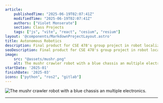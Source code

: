 ```yaml
---
article: 
    publishedTime: "2025-06-19T02:07:41Z"
    modifiedTime: "2025-06-19T02:07:41Z"
    authors: ["Violet Monserate"]
    section: Class Projects
    tags: ["js", "vite", "react", "cesium", "resium"]
layout: '@components/MarkdownProjectLayout.astro'
title: Autonomous Robotics
description: Final product for CSE 478's group project in robot localization and autonomous planning
seoDescription: Final product for CSE 478's group project in robot localization and autonomous planning, using Python Object-Oriented Programming and ROS2 (Robotics Operating System)
image:
    src: "@assets/mushr.png"
    alt: The mushr crawler robot with a blue chassis an multiple electronics.
startDate: '2025-01'
finishDate: '2025-03'
icons: ["python", "ros2", "gitlab"]
---
```


![The mushr crawler robot with a blue chassis an multiple electronics.](@assets/mushr.png) 

---